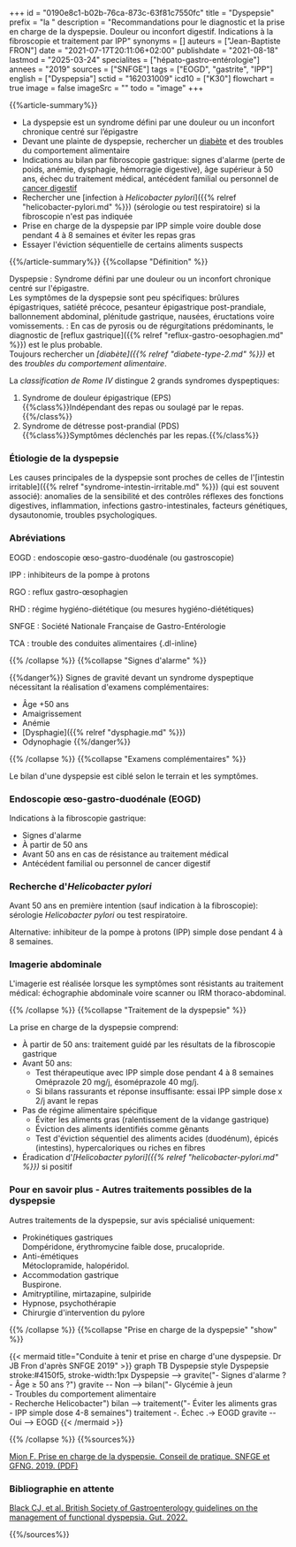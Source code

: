 +++
id = "0190e8c1-b02b-76ca-873c-63f81c7550fc"
title = "Dyspepsie"
prefix = "la "
description = "Recommandations pour le diagnostic et la prise en charge de la dyspepsie. Douleur ou inconfort digestif. Indications à la fibroscopie et traitement par IPP"
synonyms = []
auteurs = ["Jean-Baptiste FRON"]
date = "2021-07-17T20:11:06+02:00"
publishdate = "2021-08-18"
lastmod = "2025-03-24"
specialites = ["hépato-gastro-entérologie"]
annees = "2019"
sources = ["SNFGE"]
tags = ["EOGD", "gastrite", "IPP"]
english = ["Dyspepsia"]
sctid = "162031009"
icd10 = ["K30"]
flowchart = true
image = false
imageSrc = ""
todo = "image"
+++

{{%article-summary%}}

- La dyspepsie est un syndrome défini par une douleur ou un inconfort chronique centré sur l’épigastre
- Devant une plainte de dyspepsie, rechercher un [diabète](/tags/diabete/) et des troubles du comportement alimentaire
- Indications au bilan par fibroscopie gastrique: signes d'alarme (perte de poids, anémie, dysphagie, hémorragie digestive), âge supérieur à 50 ans, échec du traitement médical, antécédent familial ou personnel de [cancer digestif](/tags/cancer/)
- Rechercher une [infection à *Helicobacter pylori*]({{% relref "helicobacter-pylori.md" %}}) (sérologie ou test respiratoire) si la fibroscopie n'est pas indiquée
- Prise en charge de la dyspepsie par IPP simple voire double dose pendant 4 à 8 semaines et éviter les repas gras
- Essayer l'éviction séquentielle de certains aliments suspects

{{%/article-summary%}}
{{%collapse "Définition" %}}

Dyspepsie
: Syndrome défini par une douleur ou un inconfort chronique centré sur l'épigastre.  
Les symptômes de la dyspepsie sont peu spécifiques: brûlures épigastriques, satiété précoce, pesanteur épigastrique post-prandiale, ballonnement abdominal, plénitude gastrique, nausées, éructations voire vomissements.
: En cas de pyrosis ou de régurgitations prédominants, le diagnostic de [reflux gastrique]({{% relref "reflux-gastro-oesophagien.md" %}}) est le plus probable.  
Toujours rechercher un *[diabète]({{% relref "diabete-type-2.md" %}})* et des *troubles du comportement alimentaire*.

La *classification de Rome IV* distingue 2 grands syndromes dyspeptiques:

1. Syndrome de douleur épigastrique (EPS)  
{{%class%}}Indépendant des repas ou soulagé par le repas.{{%/class%}}
2. Syndrome de détresse post-prandial (PDS)  
{{%class%}}Symptômes déclenchés par les repas.{{%/class%}}

### Étiologie de la dyspepsie

Les causes principales de la dyspepsie sont proches de celles de l'[intestin irritable]({{% relref "syndrome-intestin-irritable.md" %}}) (qui est souvent associé): anomalies de la sensibilité et des contrôles réflexes des fonctions digestives, inflammation, infections gastro-intestinales, facteurs génétiques, dysautonomie, troubles psychologiques.

### Abréviations

EOGD
: endoscopie œso-gastro-duodénale (ou gastroscopie)

IPP
: inhibiteurs de la pompe à protons

RGO
: reflux gastro-œsophagien

RHD
: régime hygiéno-diététique (ou mesures hygiéno-diététiques)

SNFGE
: Société Nationale Française de Gastro-Entérologie

TCA
: trouble des conduites alimentaires
{.dl-inline}

{{% /collapse %}}
{{%collapse "Signes d'alarme" %}}

{{%danger%}}
Signes de gravité devant un syndrome dyspeptique nécessitant la réalisation d'examens complémentaires:

- Âge +50 ans
- Amaigrissement
- Anémie
- [Dysphagie]({{% relref "dysphagie.md" %}})
- Odynophagie
{{%/danger%}}

{{% /collapse %}}
{{%collapse "Examens complémentaires" %}}

Le bilan d'une dyspepsie est ciblé selon le terrain et les symptômes.

### Endoscopie œso-gastro-duodénale (EOGD)

Indications à la fibroscopie gastrique:

- Signes d'alarme
- À partir de 50 ans
- Avant 50 ans en cas de résistance au traitement médical
- Antécédent familial ou personnel de cancer digestif

### Recherche d'*Helicobacter pylori*

Avant 50 ans en première intention (sauf indication à la fibroscopie): sérologie *Helicobacter pylori* ou test respiratoire.

Alternative: inhibiteur de la pompe à protons (IPP) simple dose pendant 4 à 8 semaines.

### Imagerie abdominale

L'imagerie est réalisée lorsque les symptômes sont résistants au traitement médical: échographie abdominale voire scanner ou IRM thoraco-abdominal.

{{% /collapse %}}
{{%collapse "Traitement de la dyspepsie" %}}

La prise en charge de la dyspepsie comprend:

- À partir de 50 ans: traitement guidé par les résultats de la fibroscopie gastrique
- Avant 50 ans:
  - Test thérapeutique avec IPP simple dose pendant 4 à 8 semaines  
    Oméprazole 20 mg/j, ésoméprazole 40 mg/j.
  - Si bilans rassurants et réponse insuffisante: essai IPP simple dose x 2/j avant le repas
- Pas de régime alimentaire spécifique
  - Éviter les aliments gras (ralentissement de la vidange gastrique)
  - Éviction des aliments identifiés comme gênants
  - Test d'éviction séquentiel des aliments acides (duodénum), épicés (intestins), hypercaloriques ou riches en fibres
- Éradication d'*[Helicobacter pylori]({{% relref "helicobacter-pylori.md" %}})* si positif

### Pour en savoir plus - Autres traitements possibles de la dyspepsie

Autres traitements de la dyspepsie, sur avis spécialisé uniquement:

- Prokinétiques gastriques  
  Dompéridone, érythromycine faible dose, prucalopride.
- Anti-émétiques  
  Métoclopramide, halopéridol.
- Accommodation gastrique  
  Buspirone.
- Amitryptiline, mirtazapine, sulpiride
- Hypnose, psychothérapie
- Chirurgie d'intervention du pylore

{{% /collapse %}}
{{%collapse "Prise en charge de la dyspepsie" "show" %}}

{{< mermaid title="Conduite à tenir et prise en charge d'une dyspepsie. Dr JB Fron d'après SNFGE 2019" >}}
graph TB
  Dyspepsie
  style Dyspepsie stroke:#4150f5, stroke-width:1px
    Dyspepsie --> gravite("- Signes d'alarme ?<br>- Âge ≥ 50 ans ?")
      gravite -- Non --> bilan("- Glycémie à jeun<br>- Troubles du comportement alimentaire<br>- Recherche Helicobacter")
        bilan --> traitement("- Éviter les aliments gras<br>- IPP simple dose 4-8 semaines")
          traitement -. Échec .-> EOGD
      gravite -- Oui --> EOGD
{{< /mermaid >}}

{{% /collapse %}}
{{%sources%}}

[Mion F. Prise en charge de la dyspepsie. Conseil de pratique. SNFGE et GFNG. 2019. (PDF)](https://www.snfge.org/sites/www.snfge.org/files/medias/documents/dyspepsie_2019_0.pdf)

### Bibliographie en attente

[Black CJ, et al. British Society of Gastroenterology guidelines on the management of functional dyspepsia. Gut. 2022.](https://pmc.ncbi.nlm.nih.gov/articles/PMC9380508/)

{{%/sources%}}

